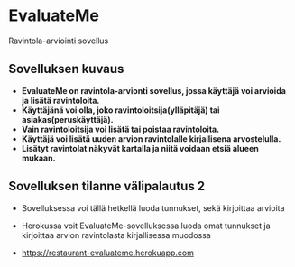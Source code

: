 # EvaluateMe

Ravintola-arviointi sovellus

 ## Sovelluksen kuvaus

* **EvaluateMe on ravintola-arvionti sovellus, jossa käyttäjä voi arvioida ja lisätä ravintoloita.**
* **Käyttäjänä voi olla, joko ravintoloitsija(ylläpitäjä) tai asiakas(peruskäyttäjä).** 
* **Vain ravintoloitsija voi lisätä tai poistaa ravintoloita.** 
* **Käyttäjä voi lisätä uuden arvion ravintolalle kirjallisena arvostelulla.** 
* **Lisätyt ravintolat näkyvät kartalla ja niitä voidaan etsiä alueen mukaan.**

## Sovelluksen tilanne välipalautus 2 

* Sovelluksessa voi tällä hetkellä luoda tunnukset, sekä kirjoittaa arvioita
* Herokussa voit EvaluateMe-sovelluksessa luoda omat tunnukset ja kirjoittaa arvion ravintolasta kirjallisessa muodossa

* https://restaurant-evaluateme.herokuapp.com

